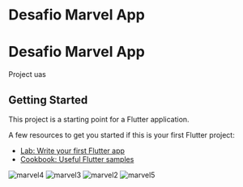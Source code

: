 <h1>Desafio Marvel App</h1>


# Desafio Marvel App

Project uas

## Getting Started

This project is a starting point for a Flutter application.

A few resources to get you started if this is your first Flutter project:

- [Lab: Write your first Flutter app](https://docs.flutter.dev/get-started/codelab)
- [Cookbook: Useful Flutter samples](https://docs.flutter.dev/cookbook)


![marvel4](https://user-images.githubusercontent.com/98062365/205443260-b05d36ca-3815-492d-812a-8cdaa7c11f70.gif)
![marvel3](https://user-images.githubusercontent.com/98062365/205443264-c8157afc-5616-4a07-969d-cfb777312b67.gif)
![marvel2](https://user-images.githubusercontent.com/98062365/205443268-7a2a87f0-d367-4df6-85a7-b7f8c2bb2fdb.gif)
![marvel5](https://user-images.githubusercontent.com/98062365/205443515-9dadc638-0dd3-4e14-9832-af205f659d8f.gif)

